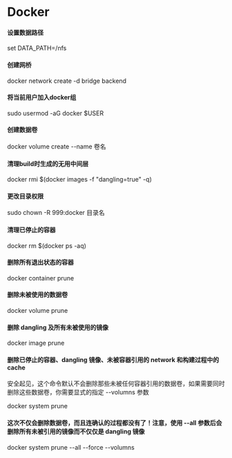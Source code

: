 # Docker

#### 设置数据路径

set DATA\_PATH=/nfs

#### 创建网桥

docker network create -d bridge backend

#### 将当前用户加入docker组

sudo usermod -aG docker $USER

#### 创建数据卷

docker volume create --name 卷名

#### 清理build时生成的无用中间层

docker rmi $\(docker images -f "dangling=true" -q\)

#### 更改目录权限

sudo chown -R 999:docker 目录名

#### 清理已停止的容器

docker rm $\(docker ps -aq\)

#### 删除所有退出状态的容器

docker container prune

#### 删除未被使用的数据卷

docker volume prune

#### 删除 dangling 及所有未被使用的镜像

docker image prune

#### 删除已停止的容器、dangling 镜像、未被容器引用的 network 和构建过程中的 cache

安全起见，这个命令默认不会删除那些未被任何容器引用的数据卷，如果需要同时删除这些数据卷，你需要显式的指定 --volumns 参数

docker system prune

#### 这次不仅会删除数据卷，而且连确认的过程都没有了！注意，使用 --all 参数后会删除所有未被引用的镜像而不仅仅是 dangling 镜像

docker system prune --all --force --volumns

